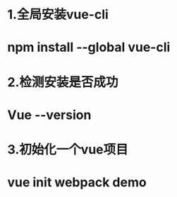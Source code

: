 # 1.全局安装vue-cli
# npm install --global vue-cli

# 2.检测安装是否成功
# Vue --version

# 3.初始化一个vue项目
# vue init webpack demo



